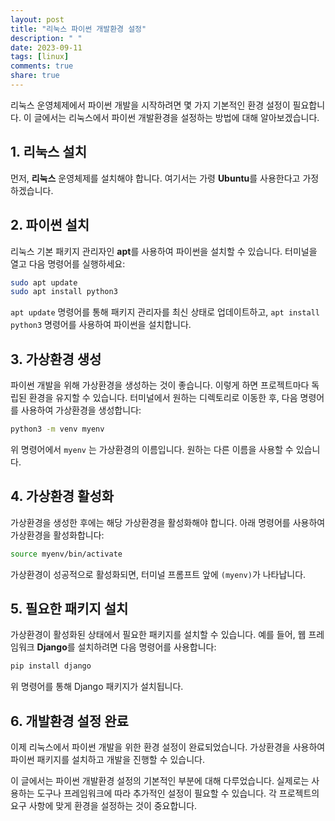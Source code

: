 ```yaml
---
layout: post
title: "리눅스 파이썬 개발환경 설정"
description: " "
date: 2023-09-11
tags: [linux]
comments: true
share: true
---
```


리눅스 운영체제에서 파이썬 개발을 시작하려면 몇 가지 기본적인 환경 설정이 필요합니다. 이 글에서는 리눅스에서 파이썬 개발환경을 설정하는 방법에 대해 알아보겠습니다.

## 1. 리눅스 설치

먼저, **리눅스** 운영체제를 설치해야 합니다. 여기서는 가령 **Ubuntu**를 사용한다고 가정하겠습니다. 

## 2. 파이썬 설치

리눅스 기본 패키지 관리자인 **apt**를 사용하여 파이썬을 설치할 수 있습니다. 터미널을 열고 다음 명령어를 실행하세요:

```bash
sudo apt update
sudo apt install python3
```

`apt update` 명령어를 통해 패키지 관리자를 최신 상태로 업데이트하고, `apt install python3` 명령어를 사용하여 파이썬을 설치합니다.

## 3. 가상환경 생성

파이썬 개발을 위해 가상환경을 생성하는 것이 좋습니다. 이렇게 하면 프로젝트마다 독립된 환경을 유지할 수 있습니다. 터미널에서 원하는 디렉토리로 이동한 후, 다음 명령어를 사용하여 가상환경을 생성합니다:

```bash
python3 -m venv myenv
```

위 명령어에서 `myenv` 는 가상환경의 이름입니다. 원하는 다른 이름을 사용할 수 있습니다.

## 4. 가상환경 활성화

가상환경을 생성한 후에는 해당 가상환경을 활성화해야 합니다. 아래 명령어를 사용하여 가상환경을 활성화합니다:

```bash
source myenv/bin/activate
```

가상환경이 성공적으로 활성화되면, 터미널 프롬프트 앞에 `(myenv)`가 나타납니다.

## 5. 필요한 패키지 설치

가상환경이 활성화된 상태에서 필요한 패키지를 설치할 수 있습니다. 예를 들어, 웹 프레임워크 **Django**를 설치하려면 다음 명령어를 사용합니다:

```bash
pip install django
```

위 명령어를 통해 Django 패키지가 설치됩니다.

## 6. 개발환경 설정 완료

이제 리눅스에서 파이썬 개발을 위한 환경 설정이 완료되었습니다. 가상환경을 사용하여 파이썬 패키지를 설치하고 개발을 진행할 수 있습니다.

이 글에서는 파이썬 개발환경 설정의 기본적인 부분에 대해 다루었습니다. 실제로는 사용하는 도구나 프레임워크에 따라 추가적인 설정이 필요할 수 있습니다. 각 프로젝트의 요구 사항에 맞게 환경을 설정하는 것이 중요합니다.